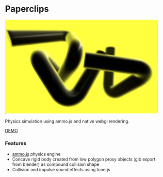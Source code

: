 # Paperclips

![Paperclips Screenshot](https://github.com/robert-leitl/paperclips/blob/main/cover.jpg?raw=true)

Physics simulation using ammo.js and native webgl rendering.

[DEMO](https://robert-leitl.github.io/paperclips/dist/?debug)

### Features
- [ammo.js](https://kripken.github.io/ammo.js/) physics engine
- Concave rigid body created from low polygon proxy objects (glb export from blender) as compound collision shape
- Collision and impulse sound effects using tone.js